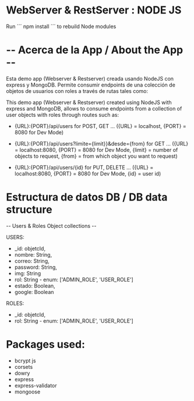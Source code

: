 # WebServer & RestServer : NODE JS

Run ´´´ npm install ´´´ to rebuild Node modules

# -- Acerca de la App / About the App --

Esta demo app (Webserver & Restserver) creada usando NodeJS con express y MongoDB. Permite consumir endpoints de una colección de objetos de usuarios con roles a través de rutas tales como:

This demo app (Webserver & Restserver) created using NodeJS with express and MongoDB, allows to consume endpoints from a collection of user objects with roles through routes such as:

* {URL}:{PORT}/api/users for POST, GET ... ({URL} = localhost, {PORT} = 8080 for Dev Mode)

* {URL}:{PORT}/api/users?limite={limit}}&desde={from} for GET ... ({URL} = localhost:8080, {PORT} = 8080 for Dev Mode, {limit} = number of objects to request, {from} = from which object you want to request)

* {URL}:{PORT}/api/users/{id} for PUT, DELETE ... ({URL} = localhost:8080, {PORT} = 8080 for Dev Mode, {id} = user id)

# Estructura de datos DB / DB data structure
-- Users & Roles Object collections --

USERS:
* _id: objetcId,
* nombre: String,
* correo: String,
* password: String,
* img: String
* rol: String - enum: ['ADMIN_ROLE', 'USER_ROLE']
* estado: Boolean,
* google: Boolean

ROLES:
*  _id: objetcId,
* rol: String - enum: ['ADMIN_ROLE', 'USER_ROLE']

# Packages used:

* bcrypt js
* corsets
* dowry
* express
* express-validator
* mongoose